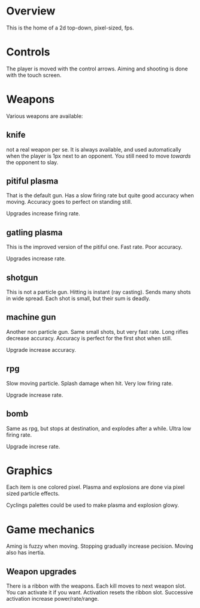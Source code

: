 # Overview

This is the home of a 2d top-down, pixel-sized, fps.

# Controls

The player is moved with the control arrows. Aiming and shooting is done with the touch screen.

# Weapons

Various weapons are available:

## knife

not a real weapon per se. It is always available, and used automatically when the player is 1px next to an opponent. You still need to move *towards* the opponent to slay. 

## pitiful plasma

That is the default gun. Has a slow firing rate but quite good accuracy when moving. Accuracy goes to perfect on standing still. 

Upgrades increase firing rate.

## gatling plasma

This is the improved version of the pitiful one. 
Fast rate. Poor accuracy. 

Upgrades increase rate.

## shotgun

This is not a particle gun. Hitting is instant (ray casting).
Sends many shots in wide spread. Each shot is small, but their sum is deadly.

## machine gun

Another non particle gun. Same small shots, but very fast rate.
Long rifles decrease accuracy. 
Accuracy is perfect for the first shot when still.

Upgrade increase accuracy.

## rpg

Slow moving particle. Splash damage when hit. Very low firing rate.

Upgrade increase rate.

## bomb

Same as rpg, but stops at destination, and explodes after a while.
Ultra low firing rate.

Upgrade increse rate.

# Graphics

Each item is one colored pixel. Plasma and explosions are done via pixel sized particle effects.

Cyclings palettes could be used to make plasma and explosion glowy.

# Game mechanics

Aming is fuzzy when moving. Stopping gradually increase pecision. Moving also has inertia. 

## Weapon upgrades

There is a ribbon with the weapons.
Each kill moves to next weapon slot. You can activate it if you want. Activation resets the ribbon slot. Successive activation increase power/rate/range.

